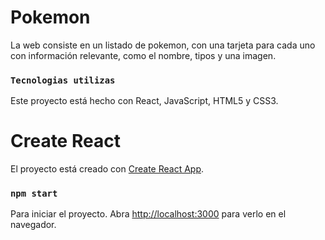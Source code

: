 # Pokemon

La web consiste en un listado de pokemon, con una tarjeta para cada uno con información relevante, como el
nombre, tipos y una imagen.

### `Tecnologias utilizas`

Este proyecto está hecho con React, JavaScript, HTML5 y CSS3.

# Create React

El proyecto está creado con [Create React App](https://github.com/facebook/create-react-app).

### `npm start`

Para iniciar el proyecto. Abra [http://localhost:3000](http://localhost:3000) para verlo en el navegador.
